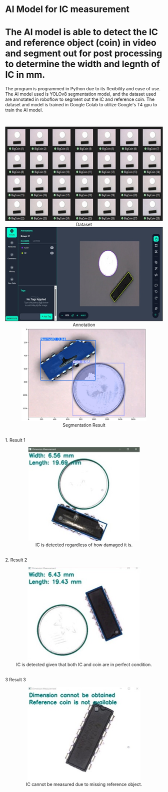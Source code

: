 # AI Model for IC measurement
# The AI model is able to detect the IC and reference object (coin) in video and segment out for post processing to determine the width and legnth of IC in mm.

The program is programmed in Python due to its flexibility and ease of use.
The AI model used is YOLOv8 segmentation model, and the dataset used are annotated in roboflow to segment out the IC and reference coin.
The dataset and model is trained in Google Colab to utilize Google's T4 gpu to train the AI model.

<br />
<p align="center">
  <img src="Sources/Dataset.png" height="300"><br />
  Dataset<br />
  <img src="Sources/Annotation.jpg" height="300"><br />
  Annotation<br />
  <img src="Sources/Segmentation Result.jpg" height="300"><br />
  Segmentation Result
</p>

<br />
1. Result 1
<br />
<p align="center">
  <img src="Sources/Post Processing 1.jpg" height="300"><br />
  IC is detected regardless of how damaged it is. <br />
</p>

<br />
2. Result 2
<br />
<p align="center">
  <img src="Sources/Post Processing 2.jpg" height="300"><br />
  IC is detected given that both IC and coin are in perfect condition. <br />
</p>

<br />
3 Result 3
<br />
<p align="center">
  <img src="Sources/Post Processing 3.jpg" height="300"><br />
  IC cannot be measured due to missing reference object. <br />
</p>
